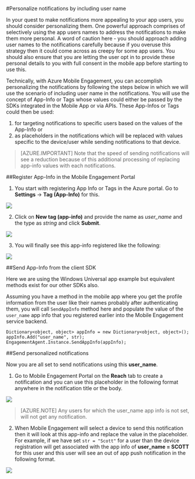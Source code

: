 <properties 
    pageTitle="Send personalized notification with Azure Mobile Engagement" 
    description="How to send personalized notifications by including user profile information in the notifications like their names"        
    services="mobile-engagement" 
    documentationCenter="mobile" 
    authors="piyushjo" 
    manager="dwrede" 
    editor="" />

<tags 
    ms.service="mobile-engagement" 
    ms.workload="mobile" 
    ms.tgt_pltfrm="all" 
    ms.devlang="na" 
    ms.topic="article" 
    ms.date="12/07/2015" 
    ms.author="piyushjo" />

#Personalize notifications by including user name

In your quest to make notifications more appealing to your app users, you should consider personalizing them. One powerful approach comprises of selectively using the app users names to address the notifications to make them more personal. A word of caution here - you should approach adding user names to the notifications carefully because if you overuse this strategy then it could come across as creepy for some app users. You should also ensure that you are letting the user opt in to provide these personal details to you with full consent in the mobile app before starting to use this. 

Technically, with Azure Mobile Engagement, you can accomplish personalizing the notifications by following the steps below in which we will use the scenario of including user name in the notifications. You will use the concept of App-Info or Tags whose values could either be passed by the SDKs integrated in the Mobile App or via APIs. These App-Infos or Tags could then be used:

1. for targeting notifications to specific users based on the values of the App-Info or 
2. as placeholders in the notifications which will be replaced with values specific to the device/user while sending notifications to that device. 

> [AZURE.IMPORTANT] Note that the speed of sending notifications will see a reduction because of this additional processing of replacing app-info values with each notifications. 

##Register App-Info in the Mobile Engagement Portal

1) You start with registering App Info or Tags in the Azure portal. Go to **Settings** -> **Tag (App-Info)** for this.  

![][1]  

2) Click on **New tag (app-info)** and provide the name as *user_name* and the type as *string* and click **Submit**. 

![][2]

3) You will finally see this app-info registered like the following:

![][3]

##Send App-Info from the client SDK

Here we are using the Windows Universal app example but equivalent methods exist for our other SDKs also. 

Assuming you have a method in the mobile app where you get the profile information from the user like their names probably after authenticating them, you will call `SendAppInfo` method here and populate the value of the `user_name` app info that you registered earlier into the Mobile Engagement service backend. 

    Dictionary<object, object> appInfo = new Dictionary<object, object>();
    appInfo.Add("user_name", str);
    EngagementAgent.Instance.SendAppInfo(appInfo); 

##Send personalized notifications

Now you are all set to send notifications using this **user_name**. 

1) Go to Mobile Engagement Portal on the **Reach** tab to create a notification and you can use this placeholder in the following format anywhere in the notification title or the body. 

![][4]  

> [AZURE.NOTE] Any users for which the user_name app info is not set, will not get any notification. 

2) When Mobile Engagement will select a device to send this notification then it will look at this app-info and replace the value in the placeholder.  
For example, if we have set `str = "Scott"` for a user than the device registration will get associated with the app info of **user_name = SCOTT** for this user and this user will see an out of app push notification in the following format. 

![][5]  

<!-- Images. -->
[1]: ./media/mobile-engagement-send-personalized-notifications/app-info.png
[2]: ./media/mobile-engagement-send-personalized-notifications/create-app-info.png
[3]: ./media/mobile-engagement-send-personalized-notifications/app-info-user-name.png
[4]: ./media/mobile-engagement-send-personalized-notifications/personal-notification.png
[5]: ./media/mobile-engagement-send-personalized-notifications/notification.png


